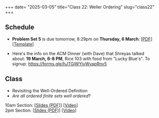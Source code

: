 +++
date= "2025-03-05"
title="Class 22: Weller Ordering"
slug="class22"
+++

## Schedule

- **Problem Set 5** is due tomorrow, 8:29pm on **Thursday, 6 March**: [[PDF](/docs/ps5.pdf)] [[Template](https://www.overleaf.com/read/mnpgvnvtyxbq#03c118)]

- Here's the info on the ACM Dinner (with Dave) that Shreyas talked about: **19 March, 6-8 PM**, Rice 103 with food from "Lucky Blue's". To signup: https://forms.gle/hJTGiWYivWvapRnv5

## Class

- Revisiting the Well-Ordered Definition
- _Are all ordered finite sets well ordered_?

10am Section: [[Slides (PDF)](https://www.dropbox.com/s/qwqj42xhtxhkifd/cs2120-class22-dave.pdf?dl=0)] [[Video](https://uva.hosted.panopto.com/Panopto/Pages/Viewer.aspx?id=0d1d3b15-9469-4c0b-ab5a-b29700f7eaec)]  
2pm Section: [[Slides (PDF)](https://virginia.box.com/s/q7f0q8j34czkh11volzmclytco3559yh)] [[Video](https://uva.hosted.panopto.com/Panopto/Pages/Viewer.aspx?id=680e7dd6-dd24-44ac-a55b-b297013942f8)]
